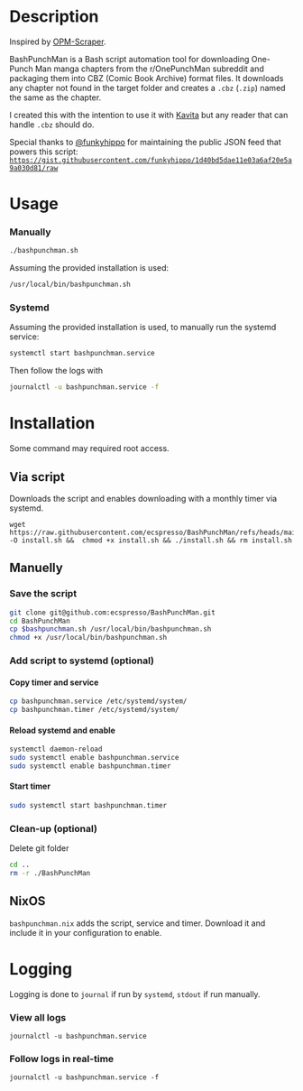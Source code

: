 # Description

Inspired by [OPM-Scraper](https://github.com/Mowerick/opm-chapter-bot).

BashPunchMan is a Bash script automation tool for downloading One-Punch Man manga chapters from the r/OnePunchMan subreddit and packaging them into CBZ (Comic Book Archive) format files.
It downloads any chapter not found in the target folder and creates a `.cbz` (`.zip`) named the same as the chapter.

I created this with the intention to use it with [Kavita](https://www.kavitareader.com/) but any reader that can handle `.cbz` should do.

Special thanks to [@funkyhippo](https://gist.github.com/funkyhippo) for maintaining the public JSON feed that powers this script:  
[`https://gist.githubusercontent.com/funkyhippo/1d40bd5dae11e03a6af20e5a9a030d81/raw`](https://gist.githubusercontent.com/funkyhippo/1d40bd5dae11e03a6af20e5a9a030d81/raw)


# Usage

### Manually
```bash
./bashpunchman.sh
```

Assuming the provided installation is used:
```bash
/usr/local/bin/bashpunchman.sh
```

### Systemd
Assuming the provided installation is used, to manually run the systemd service:

```bash
systemctl start bashpunchman.service
```

Then follow the logs with 
```bash
journalctl -u bashpunchman.service -f
```

# Installation

Some command may required root access.

## Via script

Downloads the script and enables downloading with a monthly timer via systemd.

```
wget https://raw.githubusercontent.com/ecspresso/BashPunchMan/refs/heads/main/install.sh -O install.sh &&  chmod +x install.sh && ./install.sh && rm install.sh
```

## Manuelly
### Save the script
```bash
git clone git@github.com:ecspresso/BashPunchMan.git
cd BashPunchMan
cp $bashpunchman.sh /usr/local/bin/bashpunchman.sh
chmod +x /usr/local/bin/bashpunchman.sh
```

### Add script to systemd (optional)
#### Copy timer and service
```bash
cp bashpunchman.service /etc/systemd/system/
cp bashpunchman.timer /etc/systemd/system/
```

#### Reload systemd and enable
```bash
systemctl daemon-reload
sudo systemctl enable bashpunchman.service
sudo systemctl enable bashpunchman.timer
```

#### Start timer
```bash
sudo systemctl start bashpunchman.timer
```

### Clean-up (optional)
Delete git folder
```bash
cd ..
rm -r ./BashPunchMan
```

## NixOS
`bashpunchman.nix` adds the script, service and timer. Download it and include it in your configuration to enable.

# Logging

Logging is done to `journal` if run by `systemd`, `stdout` if run manually.

### View all logs
`journalctl -u bashpunchman.service`

### Follow logs in real-time
`journalctl -u bashpunchman.service -f`
